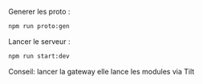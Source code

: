 Generer les proto : 
```bash
npm run proto:gen
```

Lancer le serveur : 
```bash
npm run start:dev
```

Conseil: lancer la gateway elle lance les modules via Tilt